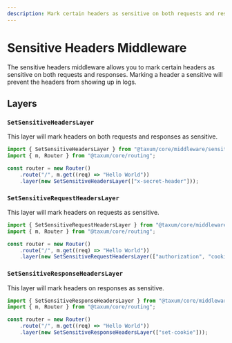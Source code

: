 ```yaml
---
description: Mark certain headers as sensitive on both requests and responses to exclude them from logs. 
---
```


# Sensitive Headers Middleware

The sensitive headers middleware allows you to mark certain headers as sensitive on both requests and responses. Marking
a header a sensitive will prevent the headers from showing up in logs.

## Layers

### `SetSensitiveHeadersLayer`

This layer will mark headers on both requests and responses as sensitive.

```ts
import { SetSensitiveHeadersLayer } from "@taxum/core/middleware/sensitive-headers";
import { m, Router } from "@taxum/core/routing";

const router = new Router()
    .route("/", m.get((req) => "Hello World"))
    .layer(new SetSensitiveHeadersLayer(["x-secret-header"]));
```

### `SetSensitiveRequestHeadersLayer`

This layer will mark headers on requests as sensitive.

```ts
import { SetSensitiveRequestHeadersLayer } from "@taxum/core/middleware/sensitive-headers";
import { m, Router } from "@taxum/core/routing";

const router = new Router()
    .route("/", m.get((req) => "Hello World"))
    .layer(new SetSensitiveRequestHeadersLayer(["authorization", "cookie"]));
```

### `SetSensitiveResponseHeadersLayer`

This layer will mark headers on responses as sensitive.

```ts
import { SetSensitiveResponseHeadersLayer } from "@taxum/core/middleware/sensitive-headers";
import { m, Router } from "@taxum/core/routing";

const router = new Router()
    .route("/", m.get((req) => "Hello World"))
    .layer(new SetSensitiveResponseHeadersLayer(["set-cookie"]));
```
